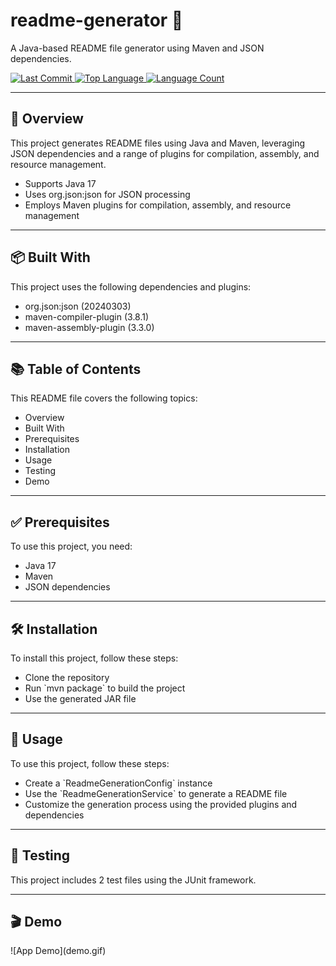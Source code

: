 <h1 align="left">readme-generator 📄</h1>
<p align="left">A Java-based README file generator using Maven and JSON dependencies.</p>

<p align="left">
  <a href="https://github.com/l4yoos/readme-generator/commits/main">
    <img src="https://img.shields.io/github/last-commit/l4yoos/readme-generator" alt="Last Commit">
  </a>
  <a href="https://github.com/l4yoos/readme-generator">
    <img src="https://img.shields.io/github/languages/top/l4yoos/readme-generator" alt="Top Language">
  </a>
  <a href="https://github.com/l4yoos/readme-generator">
    <img src="https://img.shields.io/github/languages/count/l4yoos/readme-generator" alt="Language Count">
  </a>
</p>

<hr/>

<h2 align="left">🚀 Overview</h2>
<p align="left">This project generates README files using Java and Maven, leveraging JSON dependencies and a range of plugins for compilation, assembly, and resource management.</p>
<ul align="left">
  <li>Supports Java 17</li>
  <li>Uses org.json:json for JSON processing</li>
  <li>Employs Maven plugins for compilation, assembly, and resource management</li>
</ul>

<hr/>

<h2 align="left">📦 Built With</h2>
<p align="left">This project uses the following dependencies and plugins:</p>
<ul align="left">
  <li>org.json:json (20240303)</li>
  <li>maven-compiler-plugin (3.8.1)</li>
  <li>maven-assembly-plugin (3.3.0)</li>
</ul>

<hr/>

<h2 align="left">📚 Table of Contents</h2>
<p align="left">This README file covers the following topics:</p>
<ul align="left">
  <li>Overview</li>
  <li>Built With</li>
  <li>Prerequisites</li>
  <li>Installation</li>
  <li>Usage</li>
  <li>Testing</li>
  <li>Demo</li>
</ul>

<hr/>

<h2 align="left">✅ Prerequisites</h2>
<p align="left">To use this project, you need:</p>
<ul align="left">
  <li>Java 17</li>
  <li>Maven</li>
  <li>JSON dependencies</li>
</ul>

<hr/>

<h2 align="left">🛠️ Installation</h2>
<p align="left">To install this project, follow these steps:</p>
<ul align="left">
  <li>Clone the repository</li>
  <li>Run `mvn package` to build the project</li>
  <li>Use the generated JAR file</li>
</ul>

<hr/>

<h2 align="left">🚀 Usage</h2>
<p align="left">To use this project, follow these steps:</p>
<ul align="left">
  <li>Create a `ReadmeGenerationConfig` instance</li>
  <li>Use the `ReadmeGenerationService` to generate a README file</li>
  <li>Customize the generation process using the provided plugins and dependencies</li>
</ul>

<hr/>

<h2 align="left">🧪 Testing</h2>
<p align="left">This project includes 2 test files using the JUnit framework.</p>

<hr/>

<h2 align="left">🎬 Demo</h2>
![App Demo](demo.gif)

